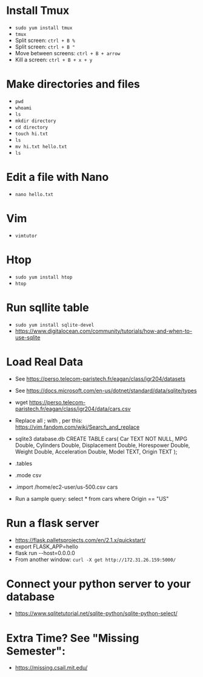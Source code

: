 # Install Tmux
* `sudo yum install tmux`
* `tmux`
* Split screen: `ctrl + B %`
* Split screen: `ctrl + B "`
* Move between screens: `ctrl + B + arrow`
* Kill a screen: `ctrl + B + x + y`

# Make directories and files
* `pwd`
* `whoami`
* `ls`
* `mkdir directory`
* `cd directory`
* `touch hi.txt`
* `ls`
* `mv hi.txt hello.txt`
* `ls`

# Edit a file with Nano
* `nano hello.txt`

# Vim
* `vimtutor`

# Htop
* `sudo yum install htop`
* `htop`

# Run sqllite table
* `sudo yum install sqlite-devel`
* https://www.digitalocean.com/community/tutorials/how-and-when-to-use-sqlite 

# Load Real Data
* See https://perso.telecom-paristech.fr/eagan/class/igr204/datasets
* See https://docs.microsoft.com/en-us/dotnet/standard/data/sqlite/types
* wget https://perso.telecom-paristech.fr/eagan/class/igr204/data/cars.csv
* Replace all ; with , per this: https://vim.fandom.com/wiki/Search_and_replace
* sqlite3 database.db
CREATE TABLE cars(
  Car TEXT NOT NULL,
  MPG Double,
  Cylinders Double,
  Displacement Double,
  Horespower Double,
  Weight Double,
  Acceleration Double,
  Model TEXT,
  Origin TEXT
);

* .tables
* .mode csv
* .import /home/ec2-user/us-500.csv cars
* Run a sample query:
select *
from cars
where Origin == "US"


# Run a flask server
* https://flask.palletsprojects.com/en/2.1.x/quickstart/
* export FLASK_APP=hello
* flask run --host=0.0.0.0
* From another window: `curl -X get http://172.31.26.159:5000/` 

# Connect your python server to your database
* https://www.sqlitetutorial.net/sqlite-python/sqlite-python-select/


# Extra Time? See "Missing Semester":
* https://missing.csail.mit.edu/ 

